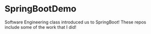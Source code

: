# SpringBootDemo
Software Engineering class introduced us to SpringBoot!  These repos include some of the work that I did!

